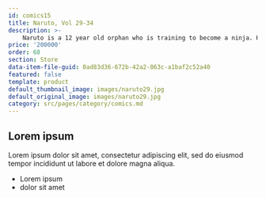 ```yaml
---
id: comics15
title: Naruto, Vol 29-34
description: >-
    Naruto is a 12 year old orphan who is training to become a ninja. His dream to become Hokage of the the village where he lives, the Village Hidden in the Leaves also known as Konohagakure so he can gain everyone's respect.
price: '200000'
order: 68
section: Store
data-item-file-guid: 0ad83d36-672b-42a2-863c-a1baf2c52a40
featured: false
template: product
default_thumbnail_image: images/naruto29.jpg
default_original_image: images/naruto29.jpg
category: src/pages/category/comics.md
---
```

## Lorem ipsum
Lorem ipsum dolor sit amet, consectetur adipiscing elit, sed do eiusmod tempor incididunt ut labore et dolore magna aliqua.
- Lorem ipsum
- dolor sit amet